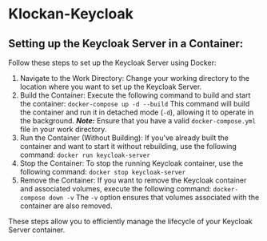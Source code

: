 # Klockan-Keycloak

## Setting up the Keycloak Server in a Container:

Follow these steps to set up the Keycloak Server using Docker:

1. Navigate to the Work Directory:
   Change your working directory to the location where you want to set up the Keycloak Server.
2. Build the Container:
   Execute the following command to build and start the container:
   ```docker-compose up -d --build```
   This command will build the container and run it in detached mode (`-d`), allowing it to operate in the background.
   ***Note:*** Ensure that you have a valid `docker-compose.yml` file in your work directory.
3. Run the Container (Without Building):
   If you've already built the container and want to start it without rebuilding, use the following command:
   ```docker run keycloak-server```
4. Stop the Container:
   To stop the running Keycloak container, use the following command:
   ```docker stop keycloak-server```
5. Remove the Container:
   If you want to remove the Keycloak container and associated volumes, execute the following command:
   ```docker-compose down -v```
   The `-v` option ensures that volumes associated with the container are also removed.

These steps allow you to efficiently manage the lifecycle of your Keycloak Server container.

